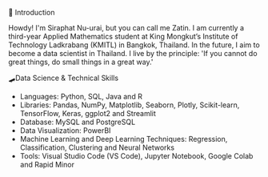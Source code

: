 🍁 Introduction

Howdy! I'm Siraphat Nu-urai, but you can call me Zatin. I am currently a third-year Applied Mathematics student at King Mongkut’s Institute of Technology Ladkrabang (KMITL) in Bangkok, Thailand. In the future, I aim to become a data scientist in Thailand. I live by the principle: 'If you cannot do great things, do small things in a great way.'


🛹Data Science & Technical Skills

- Languages: Python, SQL, Java and R
- Libraries: Pandas, NumPy, Matplotlib, Seaborn, Plotly, Scikit-learn, TensorFlow, Keras, ggplot2 and Streamlit
- Database: MySQL and PostgreSQL
- Data Visualization: PowerBI
- Machine Learning and Deep Learning Techniques: Regression, Classification, Clustering and Neural Networks
- Tools: Visual Studio Code (VS Code), Jupyter Notebook, Google Colab and Rapid Minor
